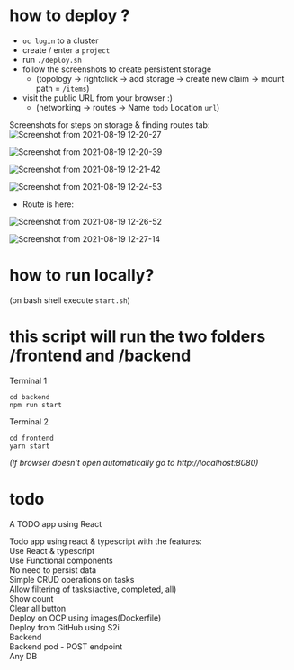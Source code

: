 # how to deploy ?

- `oc login` to a cluster  
- create / enter a `project`
- run `./deploy.sh` 
- follow the screenshots to create persistent storage 
    - (topology -> rightclick -> add storage -> create new claim -> mount path = `/items`)
- visit the public URL from your browser :)
    - (networking -> routes -> Name `todo` Location `url`)

Screenshots for steps on storage & finding routes tab:
![Screenshot from 2021-08-19 12-20-27](https://user-images.githubusercontent.com/20089340/130025727-8a100779-b2a5-4aba-85b8-87cc41f1dbe3.png)

![Screenshot from 2021-08-19 12-20-39](https://user-images.githubusercontent.com/20089340/130025769-ba01993f-23e1-41d5-a6cc-fe9bebeaff90.png)

![Screenshot from 2021-08-19 12-21-42](https://user-images.githubusercontent.com/20089340/130025785-da1e0fec-af76-4b4c-9349-4b209d04432c.png)

![Screenshot from 2021-08-19 12-24-53](https://user-images.githubusercontent.com/20089340/130025846-6118caea-ec6a-4f10-95ca-c5b1f9411220.png)

- Route is here:

![Screenshot from 2021-08-19 12-26-52](https://user-images.githubusercontent.com/20089340/130025950-b00a203e-985d-477f-ba7c-8567028d8b10.png)

![Screenshot from 2021-08-19 12-27-14](https://user-images.githubusercontent.com/20089340/130025959-bdbd7d3e-cb6c-49de-9536-7fd87e52d1f5.png)

# how to run locally?

(on bash shell execute  `start.sh`)

# this script will run the two folders /frontend and /backend
Terminal 1
```
cd backend
npm run start
```
Terminal 2
```
cd frontend
yarn start
```

*(If browser doesn't open automatically go to http://localhost:8080)*

# todo
A TODO app using React  
  
Todo app using react & typescript with the features:  
    Use React & typescript  
    Use Functional components  
    No need to persist data  
    Simple CRUD operations on tasks  
    Allow filtering of tasks(active, completed, all)  
    Show count  
    Clear all button  
    Deploy on OCP using images(Dockerfile)  
    Deploy from GitHub using S2i  
    Backend  
    Backend pod - POST endpoint  
    Any DB   

